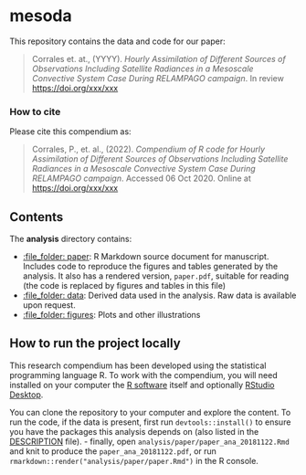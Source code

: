 
<!-- README.md is generated from README.Rmd. Please edit that file -->

# mesoda

This repository contains the data and code for our paper:

> Corrales et. at., (YYYY). *Hourly Assimilation of Different Sources of Observations Including Satellite Radiances in a  Mesoscale Convective System Case During RELAMPAGO campaign*. In review
> <https://doi.org/xxx/xxx>

### How to cite

Please cite this compendium as:

> Corrales, P., et. al., (2022). *Compendium of R code for Hourly Assimilation of Different Sources of Observations Including Satellite Radiances in a  Mesoscale Convective System Case During RELAMPAGO campaign*. Accessed 06 Oct 2020. Online at
> <https://doi.org/xxx/xxx>

## Contents

The **analysis** directory contains:

  - [:file\_folder: paper](/analysis/paper): R Markdown source document
    for manuscript. Includes code to reproduce the figures and tables
    generated by the analysis. It also has a rendered version,
    `paper.pdf`, suitable for reading (the code is replaced by figures
    and tables in this file)
  - [:file\_folder: data](/analysis/data): Derived data used in the analysis. Raw data is available upon request. 
  - [:file\_folder: figures](/analysis/figures): Plots and other
    illustrations

## How to run the project locally

This research compendium has been developed using the statistical
programming language R. To work with the compendium, you will need
installed on your computer the [R
software](https://cloud.r-project.org/) itself and optionally [RStudio
Desktop](https://rstudio.com/products/rstudio/download/).

You can clone the repository to your computer and explore the content. 
To run the code, if the data is present, first run `devtools::install()` to ensure you have the
packages this analysis depends on (also listed in the
[DESCRIPTION](/DESCRIPTION) file). - finally, open
`analysis/paper/paper_ana_20181122.Rmd` and knit to produce the `paper_ana_20181122.pdf`, or run
`rmarkdown::render("analysis/paper/paper.Rmd")` in the R console.
